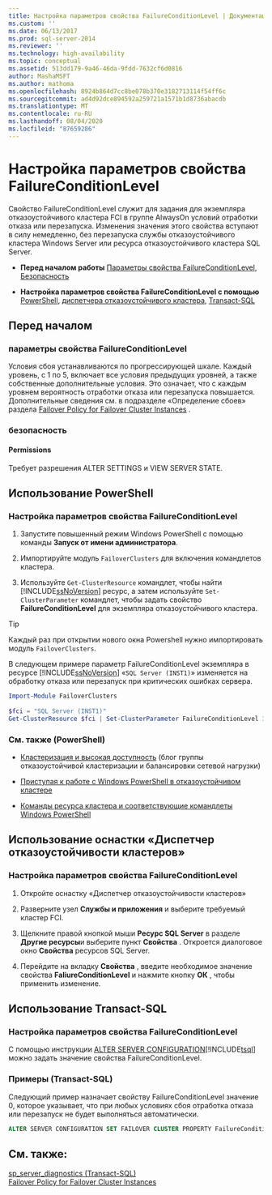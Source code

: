 ```yaml
---
title: Настройка параметров свойства FailureConditionLevel | Документация Майкрософт
ms.custom: ''
ms.date: 06/13/2017
ms.prod: sql-server-2014
ms.reviewer: ''
ms.technology: high-availability
ms.topic: conceptual
ms.assetid: 513dd179-9a46-46da-9fdd-7632cf6d0816
author: MashaMSFT
ms.author: mathoma
ms.openlocfilehash: 8924b864d7cc8be078b370e3182713114f54ff6c
ms.sourcegitcommit: ad4d92dce894592a259721a1571b1d8736abacdb
ms.translationtype: MT
ms.contentlocale: ru-RU
ms.lasthandoff: 08/04/2020
ms.locfileid: "87659286"
---
```

# <a name="configure-failureconditionlevel-property-settings"></a>Настройка параметров свойства FailureConditionLevel
  Свойство FailureConditionLevel служит для задания для экземпляра отказоустойчивого кластера FCI в группе AlwaysOn условий отработки отказа или перезапуска. Изменения значения этого свойства вступают в силу немедленно, без перезапуска службы отказоустойчивого кластера Windows Server или ресурса отказоустойчивого кластера SQL Server.  
  
-   **Перед началом работы**  [Параметры свойства FailureConditionLevel](#Restrictions), [Безопасность](#Security)  
  
-   **Настройка параметров свойства FailureConditionLevel с помощью** [PowerShell](#PowerShellProcedure), [диспетчера отказоустойчивого кластера](#WSFC), [Transact-SQL](#TsqlProcedure)  
  
##  <a name="before-you-begin"></a><a name="BeforeYouBegin"></a> Перед началом  
  
###  <a name="failureconditionlevel-property-settings"></a><a name="Restrictions"></a> параметры свойства FailureConditionLevel  
 Условия сбоя устанавливаются по прогрессирующей шкале. Каждый уровень, с 1 по 5, включает все условия предыдущих уровней, а также собственные дополнительные условия. Это означает, что с каждым уровнем вероятность отработки отказа или перезапуска повышается.  Дополнительные сведения см. в подразделе «Определение сбоев» раздела [Failover Policy for Failover Cluster Instances](failover-policy-for-failover-cluster-instances.md) .  
  
###  <a name="security"></a><a name="Security"></a> безопасность  
  
####  <a name="permissions"></a><a name="Permissions"></a> Permissions  
 Требует разрешения ALTER SETTINGS и VIEW SERVER STATE.  
  
##  <a name="using-powershell"></a><a name="PowerShellProcedure"></a> Использование PowerShell  
  
### <a name="to-configure-failureconditionlevel-settings"></a>Настройка параметров свойства FailureConditionLevel  
  
1.  Запустите повышенный режим Windows PowerShell с помощью команды **Запуск от имени администратора**.  
  
2.  Импортируйте модуль `FailoverClusters` для включения командлетов кластера.  
  
3.  Используйте `Get-ClusterResource` командлет, чтобы найти [!INCLUDE[ssNoVersion](../../../includes/ssnoversion-md.md)] ресурс, а затем используйте `Set-ClusterParameter` командлет, чтобы задать свойство **FailureConditionLevel** для экземпляра отказоустойчивого кластера.  
  
> [!TIP]  
>  Каждый раз при открытии нового окна Powershell нужно импортировать модуль `FailoverClusters`.  

 В следующем примере параметр FailureConditionLevel экземпляра в ресурсе [!INCLUDE[ssNoVersion](../../../includes/ssnoversion-md.md)] «`SQL Server (INST1)`» изменяется на обработку отказа или перезапуск при критических ошибках сервера.  
  
```powershell  
Import-Module FailoverClusters  
  
$fci = "SQL Server (INST1)"  
Get-ClusterResource $fci | Set-ClusterParameter FailureConditionLevel 3
```  
  
### <a name="related-content-powershell"></a>См. также (PowerShell)  
  
-   [Кластеризация и высокая доступность](https://techcommunity.microsoft.com/t5/failover-clustering/bg-p/FailoverClustering) (блог группы отказоустойчивой кластеризации и балансировки сетевой нагрузки)  
  
-   [Приступая к работе с Windows PowerShell в отказоустойчивом кластере](https://technet.microsoft.com/library/ee619762\(WS.10\).aspx)  
  
-   [Команды ресурса кластера и соответствующие командлеты Windows PowerShell](https://msdn.microsoft.com/library/ee619744.aspx#BKMK_resource)  
  
##  <a name="using-the-failover-cluster-manager-snap-in"></a><a name="WSFC"></a> Использование оснастки «Диспетчер отказоустойчивости кластеров»  

### <a name="to-configure-failureconditionlevel-property-settings"></a>Настройка параметров свойства FailureConditionLevel
  
1.  Откройте оснастку «Диспетчер отказоустойчивости кластеров»  
  
2.  Разверните узел **Службы и приложения** и выберите требуемый кластер FCI.  
  
3.  Щелкните правой кнопкой мыши **Ресурс SQL Server** в разделе **Другие ресурсы**и выберите пункт **Свойства** . Откроется диалоговое окно **Свойства** ресурсов SQL Server.  
  
4.  Перейдите на вкладку **Свойства** , введите необходимое значение свойства **FaliureConditionLevel** и нажмите кнопку **ОК** , чтобы применить изменение.  
  
##  <a name="using-transact-sql"></a><a name="TsqlProcedure"></a> Использование Transact-SQL  

### <a name="to-configure-failureconditionlevel-property-settings"></a>Настройка параметров свойства FailureConditionLevel
  
 С помощью инструкции [ALTER SERVER CONFIGURATION](/sql/t-sql/statements/alter-server-configuration-transact-sql)[!INCLUDE[tsql](../../../includes/tsql-md.md)] можно задать значение свойства FailureConditionLevel.  
  
###  <a name="example-transact-sql"></a><a name="TsqlExample"></a> Примеры (Transact-SQL)  
 Следующий пример назначает свойству FailureConditionLevel значение 0, которое указывает, что при любых условиях сбоя отработка отказа или перезапуск не будет выполняться автоматически.  
  
```sql
ALTER SERVER CONFIGURATION SET FAILOVER CLUSTER PROPERTY FailureConditionLevel = 0;  
```  
  
## <a name="see-also"></a>См. также:  
 [sp_server_diagnostics (Transact-SQL)](/sql/relational-databases/system-stored-procedures/sp-server-diagnostics-transact-sql)   
 [Failover Policy for Failover Cluster Instances](failover-policy-for-failover-cluster-instances.md)  
